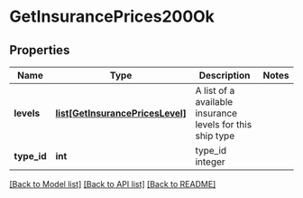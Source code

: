 # GetInsurancePrices200Ok

## Properties
Name | Type | Description | Notes
------------ | ------------- | ------------- | -------------
**levels** | [**list[GetInsurancePricesLevel]**](GetInsurancePricesLevel.md) | A list of a available insurance levels for this ship type | 
**type_id** | **int** | type_id integer | 

[[Back to Model list]](../README.md#documentation-for-models) [[Back to API list]](../README.md#documentation-for-api-endpoints) [[Back to README]](../README.md)


